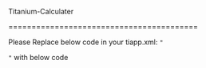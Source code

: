 Titanium-Calculater

=========================================

Please Replace below code in your tiapp.xml:
<code>"
<android xmlns:android="http://schemas.android.com/apk/res/android"/>
"</code>
with below code

<android 
    xmlns:android="http://schemas.android.com/apk/res/android">
    <manifest>
      <application>
        <!-- Need to specify at least API level 11 for Titanium SDK 3.2.x and prior -->
        <activity android:configChanges="keyboardHidden|orientation" android:name="org.appcelerator.titanium.TiActivity" android:screenOrientation="portrait"/>
      </application>
    </manifest>
  </android>
  
